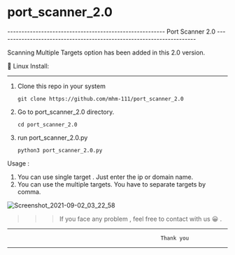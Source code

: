 # port_scanner_2.0

-------------------------------------------------------- Port Scanner 2.0 ----------------------------------------------------------------------

Scanning Multiple Targets option has been added in this 2.0 version.

:page_facing_up: Linux Install:
_______________________________________________________________________
1. Clone this repo in your system

       git clone https://github.com/mhm-111/port_scanner_2.0

2. Go to port_scanner_2.0 directory.

       cd port_scanner_2.0
       
3. run port_scanner_2.0.py

       python3 port_scanner_2.0.py


Usage :

1. You can use single target . Just enter the ip or domain name.
2. You can use the multiple targets. You have to separate targets by comma.

![Screenshot_2021-09-02_03_22_58](https://user-images.githubusercontent.com/89272932/131800669-6ac05336-d872-477f-b60a-383125e38412.png)


>>> If you face any problem , feel free to contact with us :grinning: .

____________________________________________________
                                                     Thank you  
______________________________________________________


